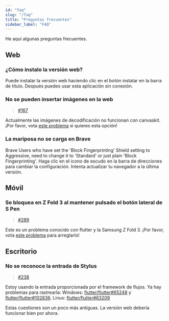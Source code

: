 ```yaml
---
id: "faq"
slug: "/faq"
title: "Preguntas frecuentes"
sidebar_label: "FAQ"
---
```


He aquí algunas preguntas frecuentes.

## Web

### ¿Cómo instalo la versión web?

Puede instalar la versión web haciendo clic en el botón instalar en la barra de título. Después puedes usar esta aplicación sin conexión.

### No se pueden insertar imágenes en la web

> [#167](https://github.com/LinwoodCloud/Butterfly/issues/167)

Actualmente las imágenes de decodificación no funcionan con canvaskit. ¡Por favor, vota [este problema](https://github.com/flutter/flutter/issues/102683) si quieres esta opción!

### La mariposa no se carga en Brave

Brave Users who have set the 'Block Fingerprinting' Shield setting to Aggressive, need to change it to 'Standard' or just plain 'Block Fingerprinting'. Haga clic en el icono de escudo en la barra de direcciones para cambiar la configuración. Intenta actualizar tu navegador a la última versión.

## Móvil

### Se bloquea en Z Fold 3 al mantener pulsado el botón lateral de S Pen

> [#289](https://github.com/LinwoodCloud/Butterfly/issues/289)

Este es un problema conocido con flutter y la Samsung Z Fold 3. ¡Por favor, vota [este problema](https://github.com/flutter/flutter/issues/111068) para arreglarlo!

## Escritorio

### No se reconoce la entrada de Stylus

> [#238](https://github.com/LinwoodCloud/Butterfly/issues/238)

Estoy usando la entrada proporcionada por el framework de flujos. Ya hay problemas para rastrearla: Windows: [flutter/flutter#65248](https://github.com/flutter/flutter/issues/65248) y [flutter/flutter#102836](https://github.com/flutter/flutter/issues/102836). Linux: [flutter/flutter#63209](https://github.com/flutter/flutter/issues/63209)

Estas cuestiones son un poco más antiguas. La versión web debería funcionar bien por ahora.

